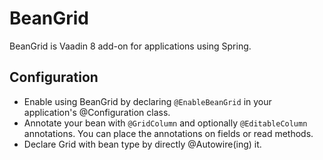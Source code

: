 # BeanGrid

BeanGrid is Vaadin 8 add-on for applications using Spring.

## Configuration

* Enable using BeanGrid by declaring `@EnableBeanGrid` in your application's @Configuration class.
* Annotate your bean with `@GridColumn` and optionally `@EditableColumn` annotations. You can place the annotations on fields or read methods.
* Declare Grid with bean type by directly @Autowire(ing) it.


